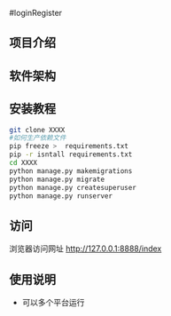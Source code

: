 #loginRegister
## 项目介绍
## 软件架构
## 安装教程
```bash
git clone XXXX
#如何生产依赖文件
pip freeze >  requirements.txt
pip -r isntall requirements.txt
cd XXXX
python manage.py makemigrations
python manage.py migrate
python manage.py createsuperuser
python manage.py runserver
```
## 访问
浏览器访问网址 http://127.0.0.1:8888/index
## 使用说明
- 可以多个平台运行